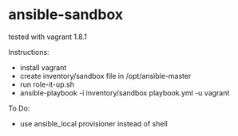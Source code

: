 # ansible-sandbox

tested with vagrant 1.8.1

Instructions:

* install vagrant
* create inventory/sandbox file in /opt/ansible-master
* run role-it-up.sh
* ansible-playbook -i inventory/sandbox playbook.yml -u vagrant

To Do:

* use ansible_local provisioner instead of shell
